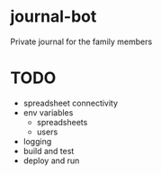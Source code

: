 # journal-bot
Private journal for the family members

# TODO

- spreadsheet connectivity
- env variables
    - spreadsheets
    - users
- logging
- build and test
- deploy and run